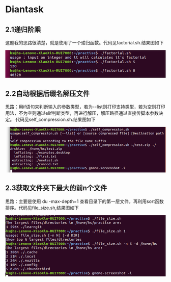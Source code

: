 # Diantask
## 2.1递归阶乘
这题我的思路很清楚，就是使用了一个递归函数。代码见factorial.sh.结果图如下

![result](https://github.com/Nevermore512/Diantask/blob/master/pictures/task2.1.png)

## 2.2自动根据后缀名解压文件
思路：用if语句来判断输入的参数类型，若为--list则打印支持类型，若为空则打印用法，不为空则通过elif判断类型，再进行解压，解压路径通过直接传脚本参数决定。
代码见self_compression.sh.结果图如下

![result](https://github.com/Nevermore512/Diantask/blob/master/pictures/task2.2.png)

## 2.3获取文件夹下最大的前n个文件
思路：主要是使用 du -max-depth=1 查看目录下的第一层文件，再利用sort函数排序。代码见file_size.sh,结果图如下

![result](https://github.com/Nevermore512/Diantask/blob/master/pictures/task2.3.png)
